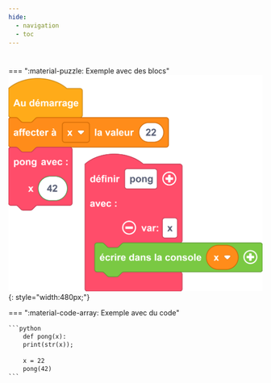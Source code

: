 ```yaml
---
hide:
  - navigation
  - toc
---
```


# 

=== ":material-puzzle: Exemple avec des blocs"
    ![Exemple avec des blocs](quiz4-question1.png){: style="width:480px;"}

=== ":material-code-array: Exemple avec du code"

    ```python
        def pong(x):
        print(str(x));

        x = 22
        pong(42)
    ```